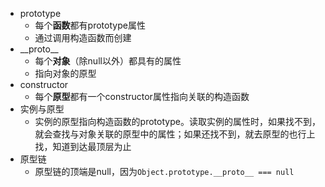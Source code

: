 - prototype
  - 每个**函数**都有prototype属性
  - 通过调用构造函数而创建
- \_\_proto\_\_
  - 每个**对象**（除null以外）都具有的属性
  - 指向对象的原型
- constructor
  - 每个**原型**都有一个constructor属性指向关联的构造函数
- 实例与原型
  - 实例的原型指向构造函数的prototype。读取实例的属性时，如果找不到，就会查找与对象关联的原型中的属性；如果还找不到，就去原型的也行上找，知道到达最顶层为止
- 原型链
  - 原型链的顶端是null，因为`Object.prototype.__proto__ === null`